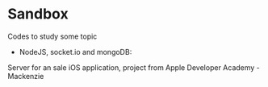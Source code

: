 # Sandbox

Codes to study some topic

* NodeJS, socket.io and mongoDB:

Server for an sale iOS application, project from Apple Developer Academy - Mackenzie
